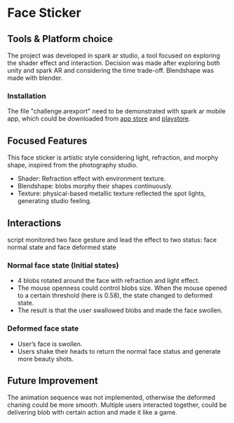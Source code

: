 # Face Sticker
 
 
## Tools \& Platform choice
The project was developed in spark ar studio, a tool focused on exploring the shader effect and interaction. Decision was made after exploring both unity and spark AR and considering the time trade-off. 
Blendshape was made with blender.
### Installation
The file "challenge.arexport" need to be demonstrated with spark ar mobile app, which could be downloaded from [app store]() and [playstore](https://play.google.com/store/apps/details?id=com.facebook.arstudio.player&hl=en_US).
 
## Focused Features 
This face sticker is artistic style considering light, refraction, and morphy shape, inspired from the photography studio.
 
- Shader: Refraction effect with environment texture.
- Blendshape: blobs morphy their shapes continuously. 
- Texture: physical-based metallic texture reflected the spot lights, generating studio feeling.
 
## Interactions
script monitored two face gesture and lead the effect to two status: face normal state and face deformed state
###  Normal face state (Initial states)
- 4 blobs rotated around the face with refraction and light effect.
- The mouse openness could control blobs size.
When the mouse opened to a certain threshold (here is 0.58), the state changed to deformed state.
- The result is that the user swallowed blobs and made the face swollen. 
### Deformed face state
- User’s face is swollen.
- Users shake their heads to return the normal face status and generate more beauty shots.
 
## Future Improvement
The animation sequence was not implemented, otherwise the deformed chaning could be more smooth.
Multiple users interacted together, could be delivering blob with certain action and made it like a game.
 
 
 
 
 


